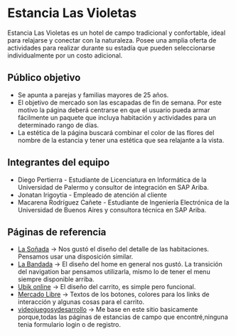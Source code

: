 # Estancia Las Violetas

Estancia Las Violetas es un hotel de campo tradicional y confortable, ideal para relajarse y conectar con la naturaleza. Posee una amplia oferta de actividades para realizar durante su estadía que pueden seleccionarse individualmente por un costo adicional.

 
## Público objetivo

- Se apunta a parejas y familias mayores de 25 años. 
- El objetivo de mercado son las escapadas de fin de semana. Por este motivo la página deberá centrarse en que el usuario pueda armar fácilmente un paquete que incluya habitación y actividades para un determinado rango de días.
- La estética de la página buscará combinar el color de las flores del nombre de la estancia y tener una estética que sea relajante a la vista.

## Integrantes del equipo

- Diego Pertierra - Estudiante de Licenciatura en Informática de la Universidad de Palermo y consultor de integración en SAP Ariba.
- Jonatan  Irigoytia - Empleado de atención al cliente
- Macarena Rodríguez Cañete - Estudiante de Ingeniería Electrónica de la Universidad de Buenos Aires y consultora técnica en SAP Ariba.


## Páginas de referencia

- [La Soñada](http://lasonada.com.ar) -> Nos gustó el diseño del detalle de las habitaciones. Pensamos usar una disposición similar.
- [La Bandada](https://labandada.com.ar/) -> El diseño del home en general nos gustó. La transición del navigation bar pensamos utilizarla, mismo lo de tener el menu siempre disponible arriba.
- [Ubik online](https://www.ubikonline.com.ar/) -> El diseño del carrito, es simple pero funcional. 
- [Mercado Libre](https://www.mercadolibre.com.ar/) -> Textos de los botones, colores para los links de interacción y algunas cosas para el carrito.
- [videojuegosydesarrollo](https://www.videojuegosydesarrollo.com) -> Me base en este sitio basicamente porque,todas las páginas de estancias de campo que encontré,ninguna tenia formulario login o de registro.
